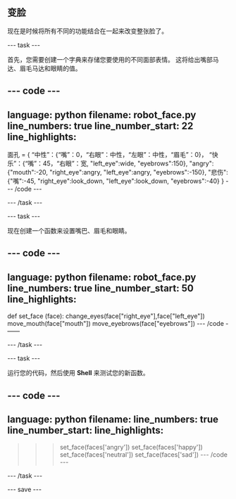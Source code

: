 ## 变脸

现在是时候将所有不同的功能结合在一起来改变整张脸了。

--- task ---

首先，您需要创建一个字典来存储您要使用的不同面部表情。 这将给出嘴部马达、眉毛马达和眼睛的值。

--- code ---
---
language: python filename: robot_face.py line_numbers: true line_number_start: 22
line_highlights:
---

面孔 = { “中性”：{“嘴”：0，“右眼”：中性，“左眼”：中性，“眉毛”：0}， “快乐”：{“嘴”：45，“右眼”：宽, "left_eye":wide, "eyebrows":150}, "angry":{"mouth":-20, "right_eye":angry, "left_eye":angry, "eyebrows":-150}, "悲伤":{"嘴":-45, "right_eye":look_down, "left_eye":look_down, "eyebrows":-40} } --- /code ---

--- /task ---

--- task ---

现在创建一个函数来设置嘴巴、眉毛和眼睛。

--- code ---
---
language: python filename: robot_face.py line_numbers: true line_number_start: 50
line_highlights:
---
def set_face (face): change_eyes(face["right_eye"],face["left_eye"]) move_mouth(face["mouth"]) move_eyebrows(face["eyebrows"]) --- /code - ——

--- /task ---

--- task ---

运行您的代码，然后使用 **Shell** 来测试您的新函数。

--- code ---
---
language: python filename: line_numbers: true line_number_start:
line_highlights:
---
> > > set_face(faces['angry']) set_face(faces['happy']) set_face(faces['neutral']) set_face(faces['sad']) --- /code ---

--- /task ---

--- save ---
